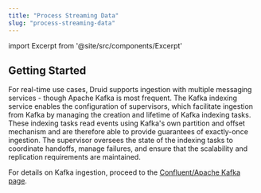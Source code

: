 ```yaml
---
title: "Process Streaming Data"
slug: "process-streaming-data"
---
```

import Excerpt from '@site/src/components/Excerpt'

<Excerpt text="Load real-time data to Rill via streaming services"/>

## Getting Started

For real-time use cases, Druid supports ingestion with multiple messaging services - though Apache Kafka is most frequent. The Kafka indexing service enables the configuration of supervisors, which facilitate ingestion from Kafka by managing the creation and lifetime of Kafka indexing tasks. These indexing tasks read events using Kafka's own partition and offset mechanism and are therefore able to provide guarantees of exactly-once ingestion. The supervisor oversees the state of the indexing tasks to coordinate handoffs, manage failures, and ensure that the scalability and replication requirements are maintained.

For details on Kafka ingestion, proceed to the [Confluent/Apache Kafka page](/tutorial-kafka-ingestion).